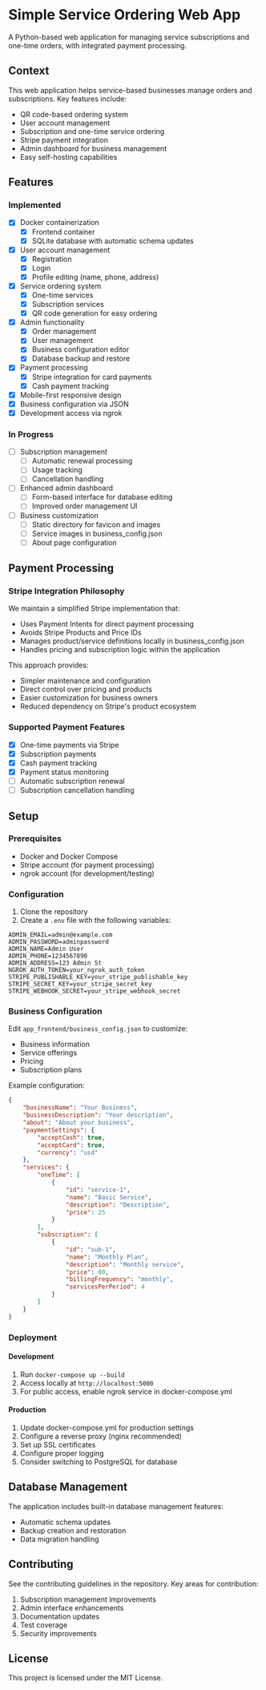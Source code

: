 # Simple Service Ordering Web App

A Python-based web application for managing service subscriptions and one-time orders, with integrated payment processing.

## Context

This web application helps service-based businesses manage orders and subscriptions. Key features include:
- QR code-based ordering system
- User account management
- Subscription and one-time service ordering
- Stripe payment integration
- Admin dashboard for business management
- Easy self-hosting capabilities

## Features

### Implemented
- [x] Docker containerization
  - [x] Frontend container
  - [x] SQLite database with automatic schema updates
- [x] User account management
  - [x] Registration
  - [x] Login
  - [x] Profile editing (name, phone, address)
- [x] Service ordering system
  - [x] One-time services
  - [x] Subscription services
  - [x] QR code generation for easy ordering
- [x] Admin functionality
  - [x] Order management
  - [x] User management
  - [x] Business configuration editor
  - [x] Database backup and restore
- [x] Payment processing
  - [x] Stripe integration for card payments
  - [x] Cash payment tracking
- [x] Mobile-first responsive design
- [x] Business configuration via JSON
- [x] Development access via ngrok

### In Progress
- [ ] Subscription management
  - [ ] Automatic renewal processing
  - [ ] Usage tracking
  - [ ] Cancellation handling
- [ ] Enhanced admin dashboard
  - [ ] Form-based interface for database editing
  - [ ] Improved order management UI
- [ ] Business customization
  - [ ] Static directory for favicon and images
  - [ ] Service images in business_config.json
  - [ ] About page configuration

## Payment Processing

### Stripe Integration Philosophy
We maintain a simplified Stripe implementation that:
- Uses Payment Intents for direct payment processing
- Avoids Stripe Products and Price IDs
- Manages product/service definitions locally in business_config.json
- Handles pricing and subscription logic within the application

This approach provides:
- Simpler maintenance and configuration
- Direct control over pricing and products
- Easier customization for business owners
- Reduced dependency on Stripe's product ecosystem

### Supported Payment Features
- [x] One-time payments via Stripe
- [x] Subscription payments
- [x] Cash payment tracking
- [x] Payment status monitoring
- [ ] Automatic subscription renewal
- [ ] Subscription cancellation handling

## Setup

### Prerequisites
- Docker and Docker Compose
- Stripe account (for payment processing)
- ngrok account (for development/testing)

### Configuration

1. Clone the repository
2. Create a `.env` file with the following variables:

```
ADMIN_EMAIL=admin@example.com
ADMIN_PASSWORD=adminpassword
ADMIN_NAME=Admin User
ADMIN_PHONE=1234567890
ADMIN_ADDRESS=123 Admin St
NGROK_AUTH_TOKEN=your_ngrok_auth_token
STRIPE_PUBLISHABLE_KEY=your_stripe_publishable_key
STRIPE_SECRET_KEY=your_stripe_secret_key
STRIPE_WEBHOOK_SECRET=your_stripe_webhook_secret
```

### Business Configuration

Edit `app_frontend/business_config.json` to customize:
- Business information
- Service offerings
- Pricing
- Subscription plans

Example configuration:

```json
{
    "businessName": "Your Business",
    "businessDescription": "Your description",
    "about": "About your business",
    "paymentSettings": {
        "acceptCash": true,
        "acceptCard": true,
        "currency": "usd"
    },
    "services": {
        "oneTime": [
            {
                "id": "service-1",
                "name": "Basic Service",
                "description": "Description",
                "price": 25
            }
        ],
        "subscription": [
            {
                "id": "sub-1",
                "name": "Monthly Plan",
                "description": "Monthly service",
                "price": 80,
                "billingFrequency": "monthly",
                "servicesPerPeriod": 4
            }
        ]
    }
}
```

### Deployment

#### Development
1. Run `docker-compose up --build`
2. Access locally at `http://localhost:5000`
3. For public access, enable ngrok service in docker-compose.yml

#### Production
1. Update docker-compose.yml for production settings
2. Configure a reverse proxy (nginx recommended)
3. Set up SSL certificates
4. Configure proper logging
5. Consider switching to PostgreSQL for database

## Database Management

The application includes built-in database management features:
- Automatic schema updates
- Backup creation and restoration
- Data migration handling

## Contributing

See the contributing guidelines in the repository. Key areas for contribution:
1. Subscription management improvements
2. Admin interface enhancements
3. Documentation updates
4. Test coverage
5. Security improvements

## License

This project is licensed under the MIT License.
